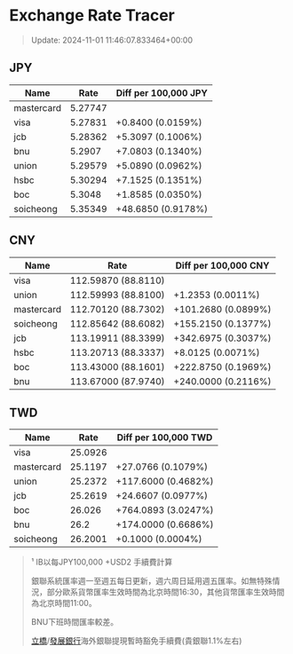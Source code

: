 # Exchange Rate Tracer

> Update: 2024-11-01 11:46:07.833464+00:00

## JPY

| Name       |    Rate | Diff per 100,000 JPY   |
|------------|---------|------------------------|
| mastercard | 5.27747 |                        |
| visa       | 5.27831 | +0.8400 (0.0159%)      |
| jcb        | 5.28362 | +5.3097 (0.1006%)      |
| bnu        | 5.2907  | +7.0803 (0.1340%)      |
| union      | 5.29579 | +5.0890 (0.0962%)      |
| hsbc       | 5.30294 | +7.1525 (0.1351%)      |
| boc        | 5.3048  | +1.8585 (0.0350%)      |
| soicheong  | 5.35349 | +48.6850 (0.9178%)     |

## CNY

| Name       | Rate                | Diff per 100,000 CNY   |
|------------|---------------------|------------------------|
| visa       | 112.59870	(88.8110) |                        |
| union      | 112.59993	(88.8100) | +1.2353 (0.0011%)      |
| mastercard | 112.70120	(88.7302) | +101.2680 (0.0899%)    |
| soicheong  | 112.85642	(88.6082) | +155.2150 (0.1377%)    |
| jcb        | 113.19911	(88.3399) | +342.6975 (0.3037%)    |
| hsbc       | 113.20713	(88.3337) | +8.0125 (0.0071%)      |
| boc        | 113.43000	(88.1601) | +222.8750 (0.1969%)    |
| bnu        | 113.67000	(87.9740) | +240.0000 (0.2116%)    |

## TWD

| Name       |    Rate | Diff per 100,000 TWD   |
|------------|---------|------------------------|
| visa       | 25.0926 |                        |
| mastercard | 25.1197 | +27.0766 (0.1079%)     |
| union      | 25.2372 | +117.6000 (0.4682%)    |
| jcb        | 25.2619 | +24.6607 (0.0977%)     |
| boc        | 26.026  | +764.0893 (3.0247%)    |
| bnu        | 26.2    | +174.0000 (0.6686%)    |
| soicheong  | 26.2001 | +0.1000 (0.0004%)      |


> ¹ IB以每JPY100,000 +USD2 手續費計算
>
> 銀聯系統匯率週一至週五每日更新，週六周日延用週五匯率。如無特殊情況，部分歐系貨幣匯率生效時間為北京時間16:30，其他貨幣匯率生效時間為北京時間11:00。
>
> BNU下班時間匯率較差。
>
> [立橋](https://www.wlbank.com.mo/uploads/ueditor/file/20181211/1544536513900230.pdf)/[發展銀行](https://www.mdb.com.mo/Service_Charges_20230728.pdf)海外銀聯提現暫時豁免手續費(貴銀聯1.1%左右)

